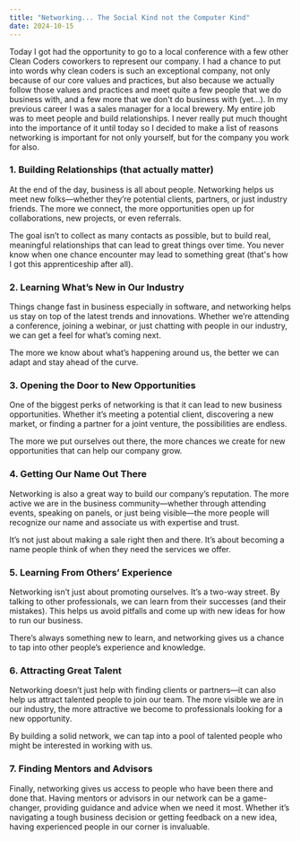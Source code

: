 ```yaml
---
title: "Networking... The Social Kind not the Computer Kind"
date: 2024-10-15
---
```


Today I got had the opportunity to go to a local conference with a few other Clean Coders coworkers to represent our
company. I had a chance to put into words why clean coders is such an exceptional company, not only because of our core
values and practices, but also because we actually follow those values and practices and meet quite a few people that we 
do business with, and a few more that we don't do business with (yet...). In my previous career I was a sales manager for
a local brewery. My entire job was to meet people and build relationships. I never really put much thought into the 
importance of it until today so I decided to make a list of reasons networking is important for not only yourself, but 
for the company you work for also.

### 1. Building Relationships (that actually matter)

At the end of the day, business is all about people. Networking helps us meet new folks—whether they’re potential clients, 
partners, or just industry friends. The more we connect, the more opportunities open up for collaborations, new projects, 
or even referrals.

The goal isn’t to collect as many contacts as possible, but to build real, meaningful relationships that can lead to 
great things over time. You never know when one chance encounter may lead to something great (that's how I got this
apprenticeship after all).

### 2. Learning What’s New in Our Industry

Things change fast in business especially in software, and networking helps us stay on top of the latest trends and 
innovations. Whether we’re attending a conference, joining a webinar, or just chatting with people in our industry, we 
can get a feel for what’s coming next.

The more we know about what’s happening around us, the better we can adapt and stay ahead of the curve.

### 3. Opening the Door to New Opportunities

One of the biggest perks of networking is that it can lead to new business opportunities. Whether it’s meeting a 
potential client, discovering a new market, or finding a partner for a joint venture, the possibilities are endless.

The more we put ourselves out there, the more chances we create for new opportunities that can help our company grow.

### 4. Getting Our Name Out There

Networking is also a great way to build our company’s reputation. The more active we are in the business 
community—whether through attending events, speaking on panels, or just being visible—the more people will recognize our 
name and associate us with expertise and trust.

It’s not just about making a sale right then and there. It’s about becoming a name people think of when they need the 
services we offer.

### 5. Learning From Others’ Experience

Networking isn’t just about promoting ourselves. It’s a two-way street. By talking to other professionals, we can learn 
from their successes (and their mistakes). This helps us avoid pitfalls and come up with new ideas for how to run our 
business.

There’s always something new to learn, and networking gives us a chance to tap into other people’s experience and 
knowledge.

### 6. Attracting Great Talent

Networking doesn’t just help with finding clients or partners—it can also help us attract talented people to join our 
team. The more visible we are in our industry, the more attractive we become to professionals looking for a new 
opportunity.

By building a solid network, we can tap into a pool of talented people who might be interested in working with us.

### 7. Finding Mentors and Advisors

Finally, networking gives us access to people who have been there and done that. Having mentors or advisors in our 
network can be a game-changer, providing guidance and advice when we need it most. Whether it’s navigating a tough 
business decision or getting feedback on a new idea, having experienced people in our corner is invaluable.